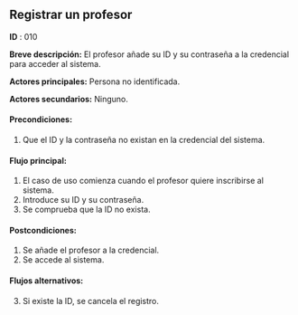 ## Registrar un profesor

**ID** : 010

**Breve descripción:** El profesor añade su ID y su contraseña a la credencial para acceder al sistema.

**Actores principales:** Persona no identificada.

**Actores secundarios:** Ninguno.

#### Precondiciones:
1. Que el ID y la contraseña no existan en la credencial del sistema.

#### Flujo principal:
1. El caso de uso comienza cuando el profesor quiere inscribirse al sistema.
2. Introduce su ID y su contraseña.
3. Se comprueba que la ID no exista.

#### Postcondiciones:
1. Se añade el profesor a la credencial.
2. Se accede al sistema.

#### Flujos alternativos:
3. Si existe la ID, se cancela el registro.
